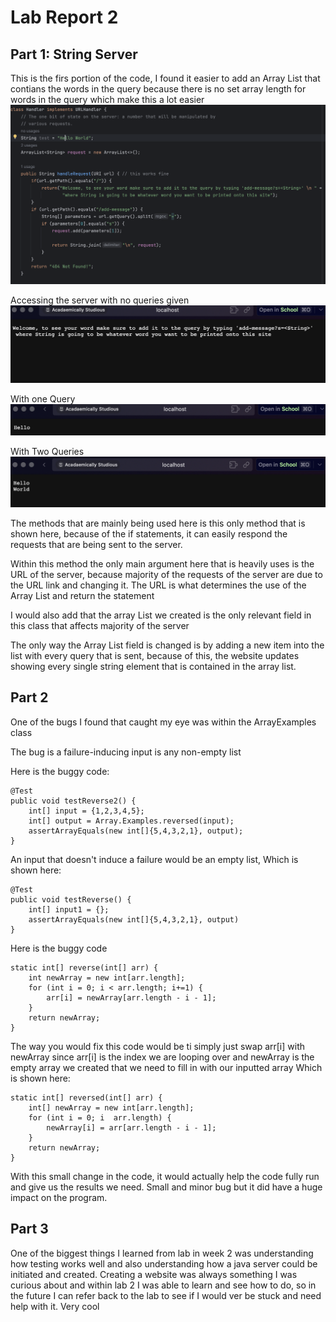 # Lab Report 2

## Part 1: String Server


This is the firs portion of the code, I found it easier to add an Array List that contians the words in the query because there is no set array length for words in the query which make this a lot easier
![yes](StringServerCode.png)

Accessing the server with no queries given
![work?](WebsiteWithNoQuery.png)

With one Query
![yay](WebSitewithAQuery.png)

With Two Queries
![nay](WithTwoQueries.png)

The methods that are mainly being used here is this only method that is shown here, because of the if statements, it can easily respond the requests that are being sent to the server. 

Within this method the only main argument here that is heavily uses is the URL of the server, because majority of the requests of the server are due to the URL link and changing it. The URL is what determines the use of the Array List and return the statement 

I would also add that the array List we created is the only relevant field in this class that affects majority of the server

The only way the Array List field is changed is by adding a new item into the list with every query that is sent, because of this, the website updates showing every single string element that is contained in the array list.

## Part 2 


One of the bugs I found that caught my eye was within the ArrayExamples class

The bug is a failure-inducing input is any non-empty list

Here is the buggy code:
``` 
@Test
public void testReverse2() { 
    int[] input = {1,2,3,4,5};
    int[] output = Array.Examples.reversed(input);
    assertArrayEquals(new int[]{5,4,3,2,1}, output);
} 
```

An input that doesn't induce a failure  would be an empty list, Which is shown here:
```
@Test 
public void testReverse() { 
    int[] input1 = {};
    assertArrayEquals(new int[]{5,4,3,2,1}, output)
} 
```

Here is the buggy code 

``` 
static int[] reverse(int[] arr) { 
    int newArray = new int[arr.length];
    for (int i = 0; i < arr.length; i+=1) { 
        arr[i] = newArray[arr.length - i - 1];
    }
    return newArray;
}
```
The way you would fix this code would be ti simply just swap arr[i] with newArray since arr[i] is the index we are looping over and newArray is the empty array we created that we need to fill in with our inputted array
Which is shown here: 

```
static int[] reversed(int[] arr) { 
    int[] newArray = new int[arr.length];
    for (int i = 0; i  arr.length) { 
        newArray[i] = arr[arr.length - i - 1];
    }
    return newArray;
}
```

With this small change in the code, it would actually help the code fully run and give us the results we need. Small and minor bug but it did have a huge impact on the program.

## Part 3


One of the biggest things I learned from lab in week 2 was understanding how testing works well and also understanding how a java server could be initiated and created. Creating a website was always something I was curious about and within lab 2 I was able to learn and see how to do, so in the future I can refer back to the lab to see if I would ver be stuck and need help with it. Very cool





